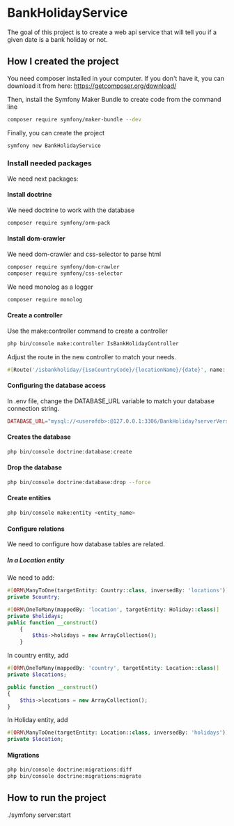 # BankHolidayService
The goal of this project is to create a web api service that will tell you if a given date is a bank holiday or not.

## How I created the project
You need composer installed in your computer. If you don't have it, you can download it from here: https://getcomposer.org/download/

Then, install the Symfony Maker Bundle to create code from the command line
```bash
composer require symfony/maker-bundle --dev
```

Finally, you can create the project
```bash
symfony new BankHolidayService
```
### Install needed packages
We need next packages:
#### Install doctrine
We need doctrine to work with the database
```bash
composer require symfony/orm-pack
```
#### Install dom-crawler
We need dom-crawler and css-selector to parse html
```bash
composer require symfony/dom-crawler
composer require symfony/css-selector
```
We need monolog as a logger
```bash
composer require monolog
```
#### Create a controller
Use the make:controller command to create a controller
```bash
php bin/console make:controller IsBankHolidayController
```
Adjust the route in the new controller to match your needs.
```php
#[Route('/isbankholiday/{isoCountryCode}/{locationName}/{date}', name: 'isbankholiday')]
```
#### Configuring the database access
In .env file, change the DATABASE_URL variable to match your database connection string.
```php
DATABASE_URL="mysql://<userofdb>:@127.0.0.1:3306/BankHoliday?serverVersion=8.0.32&charset=utf8mb4"
```

#### Creates the database
```bash
php bin/console doctrine:database:create
```
#### Drop the database
```bash
php bin/console doctrine:database:drop --force
```

#### Create entities
```bash
php bin/console make:entity <entity_name>
```

#### Configure relations
We need to configure how database tables are related.

##### In a Location entity
We need to add:
```php
#[ORM\ManyToOne(targetEntity: Country::class, inversedBy: 'locations')]
private $country;

#[ORM\OneToMany(mappedBy: 'location', targetEntity: Holiday::class)]
private $holidays;
public function __construct()
    {
        $this->holidays = new ArrayCollection();
    }
```

In country entity, add
```php
#[ORM\OneToMany(mappedBy: 'country', targetEntity: Location::class)]
private $locations;

public function __construct()
{
    $this->locations = new ArrayCollection();
}
```
In Holiday entity, add
```php
#[ORM\ManyToOne(targetEntity: Location::class, inversedBy: 'holidays')]
private $location;
```
#### Migrations
```bash
php bin/console doctrine:migrations:diff
php bin/console doctrine:migrations:migrate
```
## How to run the project
./symfony server:start